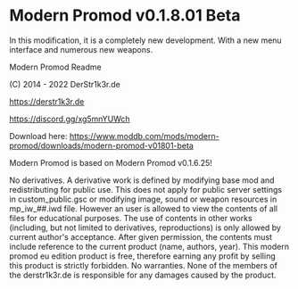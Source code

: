 # Modern Promod v0.1.8.01 Beta
In this modification, it is a completely new development. With a new menu interface and numerous new weapons.

Modern Promod Readme

(C) 2014 - 2022 DerStr1k3r.de

https://derstr1k3r.de

https://discord.gg/xg5mnYUWch


Download here: https://www.moddb.com/mods/modern-promod/downloads/modern-promod-v01801-beta

Modern Promod is based on Modern Promod v0.1.6.25!

No derivatives. A derivative work is defined by modifying base mod and redistributing for public use. 
This does not apply for public server settings in custom_public.gsc or modifying image, sound or weapon resources in mp_iw_##.iwd file. 
However an user is allowed to view the contents of all files for educational purposes. 
The use of contents in other works (including, but not limited to derivatives, reproductions) is only allowed by current author's acceptance. 
After given permission, the contents must include reference to the current product (name, authors, year).
This modern promod eu edition product is free, therefore earning any profit by selling this product is strictly forbidden.
No warranties. None of the members of the derstr1k3r.de is responsible for any damages caused by the product.
